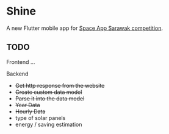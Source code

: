 # Shine

A new Flutter mobile app for [Space App Sarawak competition](https://2021.spaceappschallenge.org/challenges/statements/you-are-my-sunshine/details). 

## TODO

Frontend
...

Backend 
- <s>Get http response from the website</s>
- <s>Create custom data model</s>
- <s>Parse it into the data model</s> 
- <s>Year Data</s> 
- <s>Hourly Data</s> 
- type of solar panels
- energy / saving estimation 